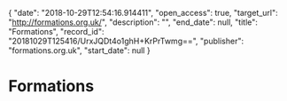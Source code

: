 {
  "date": "2018-10-29T12:54:16.914411", 
  "open_access": true, 
  "target_url": "http://formations.org.uk/", 
  "description": "", 
  "end_date": null, 
  "title": "Formations", 
  "record_id": "20181029T125416/UrxJQDt4o1ghH+KrPrTwmg==", 
  "publisher": "formations.org.uk", 
  "start_date": null
}

# Formations

